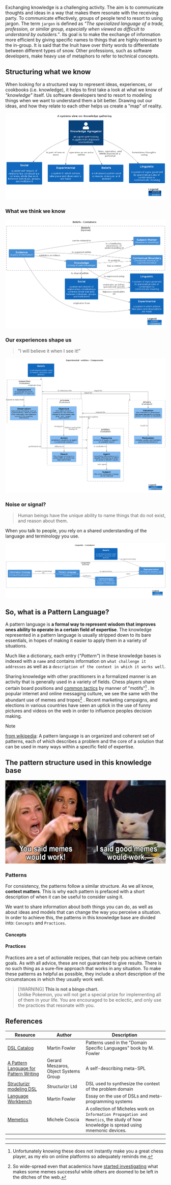 Exchanging knowledge is a challenging activity. The aim is to communicate thoughts and ideas in a way that makes them resonate with the receiving party. To communicate effectively, groups of people tend to resort to using jargon. The term `jargon` is defined as _"The specialized language of a trade, profession, or similar group, especially when viewed as difficult to understand by outsiders."_. Its goal is to make the exchange of information more efficient by giving specific names to things that are highly relevant to the in-group. It is said that the Inuit have over thirty words to differentiate between different types of snow. Other professions, such as software developers, make heavy use of metaphors to refer to technical concepts.

## Structuring what we know

When looking for a structured way to represent ideas, experiences, or cookbooks (i.e. knowledge), it helps to first take a look at what we know of _"knowledge"_ itself. Us software developers tend to resort to modeling things when we want to understand them a bit better. Drawing out our ideas, and how they relate to each other helps us create a "map" of reality.

![A simplified model of the things we know ><](./knowledge_gathering.png ':size=680')

### What we think we know

![what we think we know ><](./structurizr-BeliefDomain.png ':size=680')

### Our experiences shape us

> "I will believe it when I see it!"

![Experiences influence our beliefs ><](./experimental-entities-Component.png ':size=680')

### Noise or signal?

> Human beings have the unique ability to name things that do not exist, and reason about them.

When you talk to people, you rely on a shared understanding of the language and terminology you use.

![Experiences influence our beliefs ><](./structurizr-LinguisticDomain.png ':size=680')

## So, what is a Pattern Language?

A pattern language is **a formal way to represent wisdom that improves ones ability to operate in a certain field of expertise**. The knowledge represented in a pattern language is usually stripped down to its bare essentials, in hopes of making it easier to apply them in a variety of situations.

Much like a dictionary, each entry (_"Pattern"_) in these knowledge bases is indexed with a `name` and contains information on `what challenge it addresses` as well as a `description of the context in which it works well`.

Sharing knowledge with other practitioners in a formalized manner is an activity that is generally used in a variety of fields. Chess players share certain board positions and [common tactics](https://chesstempo.com/tactical-motifs) by manner of "motifs"[^1] . In popular internet and online messaging culture, we see the same with the abundant use of memes and tropes[^2] . Recent marketing campaigns, and elections in various countries have seen an uptick in the use of funny pictures and videos on the web in order to influence peoples decision making.

> [!NOTE]
> [from wikipedia](https://en.wikipedia.org/wiki/Pattern_language): A pattern language is an organized and coherent set of patterns, each of which describes a problem and the core of a solution that can be used in many ways within a specific field of expertise. 


## The pattern structure used in this knowledge base

![memes work ... sometimes >](./meta-meming.png ':size=480')

### Patterns

For consistency, the patterns follow a similar structure.
As we all know, **context matters**. This is why each pattern is prefaced with a short description of
when it can be useful to consider using it.

We want to share information about both things you can do, as well as about ideas and models that can change the way you perceive a situation.
In order to achieve this, the patterns in this knowledge base are divided into: `Concepts` and `Practices`.

#### Concepts

#### Practices

Practices are a set of actionable recipes, that can help you achieve certain goals.
As with all advice, these are not guaranteed to give results. There is no such thing as a
sure-fire approach that works in any situation. To make these patterns as helpful as possible, they include a short description of the
circumstances in which they usually work well.      


> [!WARNING] **This is not a bingo chart.**  
> Unlike Pokemon, you will not get a special prize for implementing all of them in your life.
> You are encouraged to be eclectic, and only use the practices that resonate with you.

## References

| Resource                                                                                                            | Author                                | Description                                                        |
| ------------------------------------------------------------------------------------------------------------------- | ------------------------------------- | ------------------------------------------------------------------ |
| [DSL Catalog](https://www.martinfowler.com/dslCatalog/index.html)                                                   | Martin Fowler                         | Patterns used in the "Domain Specific Languages" book by M. Fowler |
| [A Pattern Language for Pattern Writing](https://www.hillside.net/index.php/a-pattern-language-for-pattern-writing) | Gerard Meszaros, Object Systems Group | A self-describing meta-SPL                                         |
| [Structurizr modeling DSL](https://github.com/structurizr/dsl)                                                      | Structurizr Ltd                       | DSL used to synthesize the context of the problem domain           |
| [Language Workbench](https://www.martinfowler.com/articles/languageWorkbench.html)                                  | Martin Fowler                         | Essay on the use of DSLs and meta-programming systems              |
| [Memetics](https://www.michelecoscia.com/?page_id=2070) | Michele Coscia | A collection of Micheles work on `Information Propagation and Memetics`, the study of how knowledge is spread using mnemonic devices.

---

[^1]: Unfortunately knowing these does not instantly make you a great chess player, as my elo on online platforms so adequately reminds me. 

[^2]: So wide-spread even that academics have [started investigating](https://www.michelecoscia.com/?page_id=2070) what makes some memes successful while others are doomed to be left in the ditches of the web.